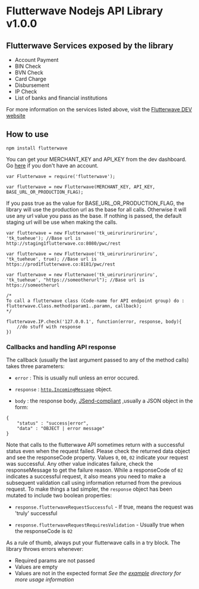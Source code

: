 # Flutterwave Nodejs API Library v1.0.0

## Flutterwave Services exposed by the library

- Account Payment
- BIN Check
- BVN Check
- Card Charge
- Disbursement
- IP Check
- List of banks and financial institutions

For more information on the services listed above, visit the [Flutterwave DEV website](http://www.flutterwave.com/#/api?_k=iqvjlk)

## How to use

`npm install flutterwave`


 You can get your MERCHANT_KEY and API_KEY from the dev dashboard. Go [here](https://www.flutterwavedev.com/signup/) if you don't have an account.

 
```
var Flutterwave = require('flutterwave');

var flutterwave = new Flutterwave(MERCHANT_KEY, API_KEY, BASE_URL_OR_PRODUCTION_FLAG);
```

If you pass true as the value for BASE_URL_OR_PRODUCTION_FLAG, the library will use the production url as the base for all calls. Otherwise it will use any url value you pass as the base. 
If nothing is passed, the default staging url will be use when making the calls.

```
var flutterwave = new Flutterwave('tk_ueiruriruriruriru', 'tk_tueheue'); //Base url is http://staging1flutterwave.co:8080/pwc/rest

var flutterwave = new Flutterwave('tk_ueiruriruriruriru', 'tk_tueheue', true); //Base url is https://prod1flutterwave.co:8181/pwc/rest

var flutterwave = new Flutterwave('tk_ueiruriruriruriru', 'tk_tueheue', "https://someotherurl"); //Base url is https://someotherurl
```

```
/*
To call a flutterwave class (Code-name for API endpoint group) do :
flutterwave.Class.method(param1..paramn, callback);
*/

flutterwave.IP.check('127.0.0.1', function(error, response, body){
	//do stuff with response
})
```

### Callbacks and handling API response

The callback (usually the last argument passed to any of the method calls) takes three parameters:

* `error` : This is usually null unless an error occured.

* `response` : [`http.IncomingMessage`](http://nodejs.org/api/http.html#http_class_http_clientrequest) object. 

* `body` : the response body, [JSend-compliant](https://labs.omniti.com/labs/jsend) ,usually a JSON object in the form:
```
{
	"status" : "success|error",
	"data" : "OBJECT | error message"
}
```

Note that calls to the flutterwave API sometimes return with a successful status even when the request failed. Please check the returned data object and see the responseCode property. Values `0`, `00`, `02` indicate your request was successful. Any other value indicates failure, check the responseMessage to get the failure reason. While a responseCode of `02` indicates a successful request, it also means you need to make a subsequent validation call using information returned from the previous request. To make things a tad simpler, the `response` object has been mutated to include two boolean properties:

* `response.flutterwaveRequestSuccessful` - If true, means the request was 'truly' successful 

* `response.flutterwaveRequestRequiresValidation` - Usually true when the responseCode is `02`

As a rule of thumb, always put your flutterwave calls in a try block. The library throws errors whenever:
* Required params are not passed
* Values are empty
* Values are not in the expected format
_See the [example](https://github.com/Flutterwave/flutterwave-node/tree/master/examples) directory for more usage information_
